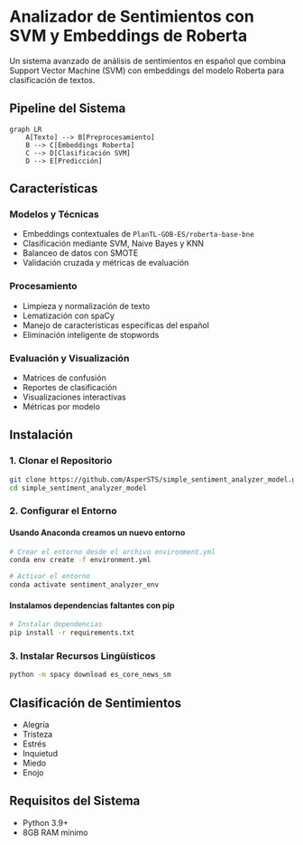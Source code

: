 # Analizador de Sentimientos con SVM y Embeddings de Roberta

Un sistema avanzado de análisis de sentimientos en español que combina Support Vector Machine (SVM) con embeddings del modelo Roberta para clasificación de textos.

## Pipeline del Sistema
```mermaid
graph LR
    A[Texto] --> B[Preprocesamiento]
    B --> C[Embeddings Roberta]
    C --> D[Clasificación SVM]
    D --> E[Predicción]
```

## Características

### Modelos y Técnicas
- Embeddings contextuales de `PlanTL-GOB-ES/roberta-base-bne`
- Clasificación mediante SVM, Naive Bayes y KNN
- Balanceo de datos con SMOTE
- Validación cruzada y métricas de evaluación

### Procesamiento
- Limpieza y normalización de texto
- Lematización con spaCy
- Manejo de características específicas del español
- Eliminación inteligente de stopwords

### Evaluación y Visualización
- Matrices de confusión
- Reportes de clasificación
- Visualizaciones interactivas
- Métricas por modelo

## Instalación

### 1. Clonar el Repositorio
```bash
git clone https://github.com/AsperSTS/simple_sentiment_analyzer_model.git
cd simple_sentiment_analyzer_model
```

### 2. Configurar el Entorno

#### Usando Anaconda creamos un nuevo entorno
```bash
# Crear el entorno desde el archivo environment.yml
conda env create -f environment.yml

# Activar el entorno
conda activate sentiment_analyzer_env
```

#### Instalamos dependencias faltantes con pip
```bash
# Instalar dependencias
pip install -r requirements.txt
```

### 3. Instalar Recursos Lingüísticos
```bash
python -m spacy download es_core_news_sm
```

## Clasificación de Sentimientos
- Alegría
- Tristeza
- Estrés
- Inquietud
- Miedo
- Enojo

## Requisitos del Sistema
- Python 3.9+
- 8GB RAM mínimo

